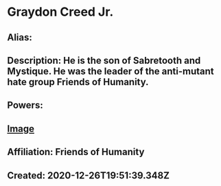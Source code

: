 # Graydon Creed Jr.
## Alias: 
## Description: He is the son of Sabretooth and Mystique. He was the leader of the anti-mutant hate group Friends of Humanity. 
## Powers:
### 
## [Image](https://cdn.glitch.com/6137de19-12c5-43e0-9704-2252d809dcfb%2FGraydon%20Creed%20Jr.png)
## Affiliation: Friends of Humanity
## Created: 2020-12-26T19:51:39.348Z